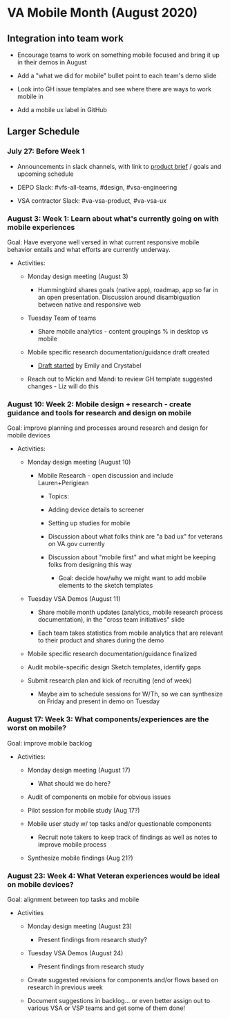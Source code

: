 VA Mobile Month (August 2020)
=============================


Integration into team work
--------------------------

-   Encourage teams to work on something mobile focused and bring it up in their demos in August

-   Add a "what we did for mobile" bullet point to each team's demo slide

-   Look into GH issue templates and see where there are ways to work mobile in

-   Add a mobile ux label in GitHub

Larger Schedule
---------------

### July 27: Before Week 1

-   Announcements in slack channels, with link to [product brief](https://github.com/department-of-veterans-affairs/va.gov-team/blob/master/products/platform/mobile-month/readme.md) / goals and upcoming schedule

-   DEPO Slack: #vfs-all-teams, #design, #vsa-engineering

-   VSA contractor Slack: #va-vsa-product, #va-vsa-ux

### August 3: Week 1: Learn about what's currently going on with mobile experiences

Goal: Have everyone well versed in what current responsive mobile behavior entails and what efforts are currently underway.

* Activities: 

   * Monday design meeting (August 3)

      * Hummingbird shares goals (native app), roadmap, app so far in an open presentation. Discussion around disambiguation between native and responsive web

   * Tuesday Team of teams

      * Share mobile analytics - content groupings % in desktop vs mobile

   * Mobile specific research documentation/guidance draft created

      * [Draft started](https://docs.google.com/document/d/1aEO3fCrUiqrkQSC_uO4szDnabFRJHeLl79d6aP5WfWo/edit) by Emily and Crystabel

   * Reach out to Mickin and Mandi to review GH template suggested changes - Liz will do this

### August 10: Week 2: Mobile design + research - create guidance and tools for research and design on mobile

Goal: improve planning and processes around research and design for mobile devices

* Activities:

   * Monday design meeting (August 10)

      * Mobile Research - open discussion and include Lauren+Perigiean

         * Topics:

         * Adding device details to screener

         * Setting up studies for mobile

         * Discussion about what folks think are "a bad ux" for veterans on VA.gov currently

         * Discussion about "mobile first" and what might be keeping folks from designing this way

            * Goal: decide how/why we might want to add mobile elements to the sketch templates

   * Tuesday VSA Demos (August 11)

      * Share mobile month updates (analytics, mobile research process documentation), in the "cross team initiatives" slide

      * Each team takes statistics from mobile analytics that are relevant to their product and shares during the demo 

   * Mobile specific research documentation/guidance finalized

   * Audit mobile-specific design Sketch templates, identify gaps 

   * Submit research plan and kick of recruiting (end of week)

      * Maybe aim to schedule sessions for W/Th, so we can synthesize on Friday and present in demo on Tuesday

### August 17: Week 3: What components/experiences are the worst on mobile? 

Goal: improve mobile backlog

* Activities: 

   * Monday design meeting (August 17)

      * What should we do here?

   * Audit of components on mobile for obvious issues

   * Pilot session for mobile study (Aug 17?)

   * Mobile user study w/ top tasks and/or questionable components
 
      * Recruit note takers to keep track of findings as well as notes to improve mobile process

   * Synthesize mobile findings (Aug 21?)

### August 23: Week 4: What Veteran experiences would be ideal on mobile devices? 

Goal: alignment between top tasks and mobile

* Activities

   * Monday design meeting (August 23)

      * Present findings from research study?

   * Tuesday VSA Demos (August 24)

      * Present findings from research study

   * Create suggested revisions for components and/or flows based on research in previous week

   * Document suggestions in backlog... or even better assign out to various VSA or VSP teams and get some of them done!
